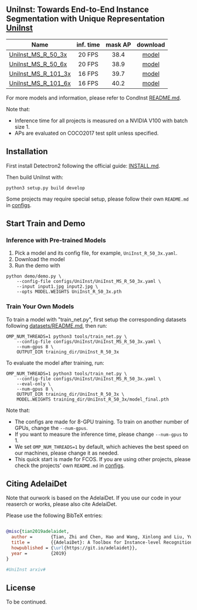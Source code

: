
## UniInst: Towards End-to-End Instance Segmentation with Unique Representation [UniInst](https://arxiv.org/)

Name | inf. time | mask AP | download
--- |:---:|:---:|:---:
[UniInst_MS_R_50_3x](configs/UniInst/UniInst_MS_R_50_3x.yaml) | 20 FPS | 38.4 | [model](https://drive.google.com/file/d/1Akh7nEJWWt7TCAHaNI4a-mcjKOJY1yIv/view?usp=sharing)
[UniInst_MS_R_50_6x](configs/UniInst/UniInst_MS_R_50_6x.yaml) | 20 FPS | 38.9 | [model](https://drive.google.com/file/d/1fNNagWfLUYNso7P60D30vQJr4NW2XM3X/view?usp=sharing)
[UniInst_MS_R_101_3x](configs/UniInst/UniInst_MS_R_101_3x.yaml) | 16 FPS  | 39.7 | [model](https://drive.google.com/file/d/1BkS67s0Ql2ESmfKHNG90x1ZMizC0QERH/view?usp=sharing)
[UniInst_MS_R_101_6x](configs/UniInst/UniInst_MS_R_101_6x.yaml) | 16 FPS  | 40.2 | [model](https://drive.google.com/file/d/1bBr1DwYBAb13nvomuKqM8sghRoJjPbXq/view?usp=sharing)

For more models and information, please refer to CondInst [README.md](configs/CondInst/README.md).

Note that:
- Inference time for all projects is measured on a NVIDIA V100 with batch size 1.
- APs are evaluated on COCO2017 test split unless specified.


## Installation

First install Detectron2 following the official guide: [INSTALL.md](https://github.com/facebookresearch/detectron2/blob/master/INSTALL.md).


Then build UniInst with:

```
python3 setup.py build develop
```


Some projects may require special setup, please follow their own `README.md` in [configs](configs).

## Start Train and Demo 

### Inference with Pre-trained Models

1. Pick a model and its config file, for example, `UniInst_R_50_3x.yaml`.
2. Download the model 
3. Run the demo with
```
python demo/demo.py \
    --config-file configs/UniInst/UniInst_MS_R_50_3x.yaml \
    --input input1.jpg input2.jpg \
    --opts MODEL.WEIGHTS UniInst_R_50_3x.pth
```

### Train Your Own Models

To train a model with "train_net.py", first
setup the corresponding datasets following
[datasets/README.md](https://github.com/facebookresearch/detectron2/blob/master/datasets/README.md),
then run:

```
OMP_NUM_THREADS=1 python3 tools/train_net.py \
    --config-file configs/UniInst/UniInst_MS_R_50_3x.yaml \
    --num-gpus 8 \
    OUTPUT_DIR training_dir/UniInst_R_50_3x
```
To evaluate the model after training, run:

```
OMP_NUM_THREADS=1 python3 tools/train_net.py \
    --config-file configs/UniInst/UniInst_MS_R_50_3x.yaml \
    --eval-only \
    --num-gpus 8 \
    OUTPUT_DIR training_dir/UniInst_R_50_3x \
    MODEL.WEIGHTS training_dir/UniInst_R_50_3x/model_final.pth
```
Note that:
- The configs are made for 8-GPU training. To train on another number of GPUs, change the `--num-gpus`.
- If you want to measure the inference time, please change `--num-gpus` to 1.
- We set `OMP_NUM_THREADS=1` by default, which achieves the best speed on our machines, please change it as needed.
- This quick start is made for FCOS. If you are using other projects, please check the projects' own `README.md` in [configs](configs). 


## Citing AdelaiDet

Note that ourwork is based on the AdelaiDet. If you use our code in your reaserch or works, please also cite AdelaiDet.

Please use the following BibTeX entries:

```BibTeX

@misc{tian2019adelaidet,
  author =       {Tian, Zhi and Chen, Hao and Wang, Xinlong and Liu, Yuliang and Shen, Chunhua},
  title =        {{AdelaiDet}: A Toolbox for Instance-level Recognition Tasks},
  howpublished = {\url{https://git.io/adelaidet}},
  year =         {2019}
}

#UniInst arxiv#

```

## License

To be continued.
